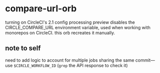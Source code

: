 # compare-url-orb
turning on CircleCI's 2.1 config processing preview disables the CIRCLE_COMPARE_URL environment variable, used when working with monorepos on CircleCI. this orb recreates it manually.

## note to self

need to add logic to account for multiple jobs sharing the same commit—use `$CIRCLE_WORKFLOW_ID` (`grep` the API response to check it)
